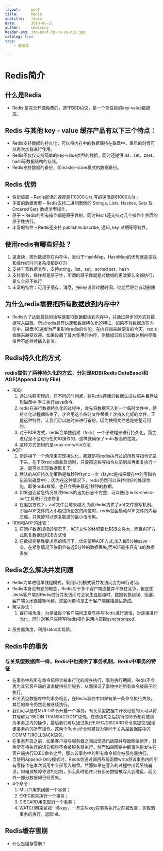 ```yaml
---
layout:     post
title:      Redis
subtitle:   redis
date:       2019-06-11
author:     LHaisong
header-img: img/post-bg-re-vs-ng2.jpg
catalog: true
tags:
    - 数据库

---
```


# Redis简介

## 什么是Redis

- Redis 是完全开源免费的，遵守BSD协议，是一个高性能的key-value数据库。

## Redis 与其他 key - value 缓存产品有以下三个特点：

- Redis支持数据的持久化，可以将内存中的数据保持在磁盘中，重启的时候可以再次加载进行使用。
- Redis不仅仅支持简单的key-value类型的数据，同时还提供list，set，zset，hash等数据结构的存储。
- Redis支持数据的备份，即master-slave模式的数据备份。

## Redis 优势

- 性能极高 – Redis能读的速度是110000次/s,写的速度是81000次/s 。
- 丰富的数据类型 – Redis支持二进制案例的 Strings, Lists, Hashes, Sets 及 Ordered Sets 数据类型操作。
- 原子 – Redis的所有操作都是原子性的，同时Redis还支持对几个操作全并后的原子性执行。
- 丰富的特性 – Redis还支持 publish/subscribe, 通知, key 过期等等特性。

## 使用redis有哪些好处？

1. 速度快，因为数据存在内存中，类似于HashMap，HashMap的优势就是查找和操作的时间复杂度都是O(1)
2. 支持丰富数据类型，支持string，list，set，sorted set，hash
3. 支持事务，操作都是原子性，所谓的原子性就是对数据的更改要么全部执行，要么全部不执行
4. 丰富的特性：可用于缓存，消息，按key设置过期时间，过期后将会自动删除

## 为什么redis需要把所有数据放到内存中?

- Redis为了达到最快的读写速度将数据都读到内存中，并通过异步的方式将数据写入磁盘。所以redis具有快速和数据持久化的特征。如果不将数据放在内存中，磁盘I/O速度为严重影响redis的性能。在内存越来越便宜的今天，redis会越来越受欢迎。如果设置了最大使用的内存，则数据已有记录数达到内存限值后不能继续插入新值。

## Redis持久化的方式

### redis提供了两种持久化的方式，分别是RDB(Redis DataBase)和AOF(Append Only File)

- RDB:
  1. 通过快照实现的，在不同的时间点，将Redis存储的数据生成快照并且存放到磁盘中,手工执行save命令;
  2. redis在进行数据持久化的过程中，会先将数据写入到一个临时文件中，待持久化过程都结束了，才会用这个临时文件替换上次持久化好的文件。正是这种特性，让我们可以随时来进行备份，因为快照文件总是完整可用的。
  3. 对于RDB方式，redis会单独创建（fork）一个子进程来进行持久化，而主进程是不会进行任何IO操作的，这样就确保了redis极高的性能。
  4. 这种方式使用的是copy-on-write方法
- AOF:
  1. 则是换了一个角度来实现持久化，那就是将redis执行过的所有写指令记录下来，在下次redis重新启动时，只要把这些写指令从前到后再重复执行一遍，就可以实现数据恢复了。
  2. 默认的AOF持久化策略是每秒钟fsync一次（fsync是指把缓存中的写指令记录到磁盘中），因为在这种情况下，redis仍然可以保持很好的处理性能，即使redis故障，也只会丢失最近1秒钟的数据。
  3. 如果遇到紧急情况导致Redis的追加日志不完整，可以使用redis-check-aof工具进行日志修复
  4. 在追加方式下，aof文件会越来越大;为此Redis提供了aof文件重写机制，即当AOF文件的大小超过所设定的阈值时，redis就会启动AOF文件的内容压缩，只保留可以恢复数据的最小指令集。
- RDB和AOF的比较：
  1. 在同样数据规模的情况下，AOF文件的体积要比RDB文件大，而且AOF方式恢复数据比RDB方式慢
  2. 在数据完整性要求高的情况下，优先使用AOF方式,加入每5分钟save一次，在紧急情况下依旧会有近5分钟的数据丢失,而AOF最多只有1s的数据丢失

## Redis怎么解决并发问题

- Redis为单进程单线程模式，采用队列模式将并发访问变为串行访问。
- Redis本身没有锁的概念，Redis对于多个客户端连接并不存在竞争，但是在Jedis客户端对Redis进行并发访问时会发生连接超时、数据转换错误、阻塞、客户端关闭连接等问题，这些问题均是由于客户端连接混乱造成。
- 解决办法：
  1. 客户端角度，为保证每个客户端间正常有序与Redis进行通信，对连接进行池化，同时对客户端读写Redis操作采用内部锁synchronized。

2. 服务器角度，利用setnx实现锁。

## Redis中的事务

### 与关系型数据库一样，Redis中也提供了事务机制，Redis中事务的特征

- 在事务中的所有命令都将会被串行化的顺序执行，事务执行期间，Redis不会再为其它客户端的请求提供任何服务，从而保证了事物中的所有命令被原子的执行。
- 和关系型数据库中的事务相比，在Redis事务中如果有某一条命令执行失败，其后的命令仍然会被继续执行。
- 我们可以通过MULTI命令开启一个事务，有关系型数据库开发经验的人可以将其理解为"BEGIN TRANSACTION"语句。在该语句之后执行的命令都将被视为事务之内的操作，最后我们可以通过执行EXEC/DISCARD命令来提交/回滚该事务内的所有操作。这两个Redis命令可被视为等同于关系型数据库中的COMMIT/ROLLBACK语句。
- 在事务开启之前，如果客户端与服务器之间出现通讯故障并导致网络断开，其后所有待执行的语句都将不会被服务器执行。然而如果网络中断事件是发生在客户端执行EXEC命令之后，那么该事务中的所有命令都会被服务器执行。
- 当使用Append-Only模式时，Redis会通过调用系统函数write将该事务内的所有写操作在本次调用中全部写入磁盘。然而如果在写入的过程中出现系统崩溃，如电源故障导致的宕机，那么此时也许只有部分数据被写入到磁盘，而另外一部分数据却已经丢失。
- 4个命令：
  1. MULTI用来组装一个事务；
  2. EXEC用来执行一个事务；
  3. DISCARD用来取消一个事务；
  4. WATCH用来监视一些key，一旦这些key在事务执行之前被改变，则取消事务的执行，返回nil。

## Redis缓存雪崩

- 什么是缓存雪崩？
